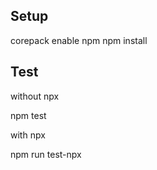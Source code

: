 ## Setup

  corepack enable npm
  npm install

## Test

without npx

  npm test

with npx 

  npm run test-npx
